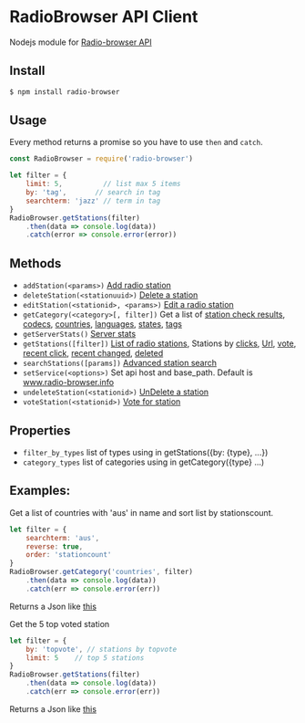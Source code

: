 # RadioBrowser API Client

Nodejs module for [Radio-browser API](http://www.radio-browser.info/webservice)

## Install

```bash
$ npm install radio-browser
```

## Usage

Every method returns a promise so you have to use `then` and `catch`.

```js
const RadioBrowser = require('radio-browser')

let filter = {
    limit: 5,          // list max 5 items
    by: 'tag',       // search in tag
    searchterm: 'jazz' // term in tag
}
RadioBrowser.getStations(filter)
    .then(data => console.log(data))
    .catch(error => console.error(error))
```

## Methods

* `addStation(<params>)` [Add radio station](http://www.radio-browser.info/webservice#Add_radio_station)
* `deleteStation(<stationuuid>)` [Delete a station](http://www.radio-browser.info/webservice#Delete_a_station)
* `editStation(<stationid>, <params>)` [Edit a radio station](http://www.radio-browser.info/webservice#Edit_a_radio_station)
* `getCategory(<category>[, filter])` Get a list of [station check results](http://www.radio-browser.info/webservice#Get_a_list_of_station_check_results), [codecs](http://www.radio-browser.info/webservice#List_of_codecs), [countries](http://www.radio-browser.info/webservice#List_of_countries), [languages](http://www.radio-browser.info/webservice#List_of_languages), [states](http://www.radio-browser.info/webservice#List_of_states), [tags](http://www.radio-browser.info/webservice#List_of_tags)
* `getServerStats()` [Server stats](http://www.radio-browser.info/webservice#Server_stats)
* `getStations([filter])` [List of radio stations](http://www.radio-browser.info/webservice#List_of_radio_stations), Stations by [clicks](http://www.radio-browser.info/webservice#Stations_by_clicks), [Url](http://www.radio-browser.info/webservice#Search_radio_stations_by_url),  [vote](http://www.radio-browser.info/webservice#Stations_by_votes), [recent click](http://www.radio-browser.info/webservice#Stations_by_recent_click), [recent changed](http://www.radio-browser.info/webservice#Stations_by_recently_changed), [deleted](http://www.radio-browser.info/webservice#Stations_that_got_deleted)
* `searchStations([params])` [Advanced station search](http://www.radio-browser.info/webservice#Advanced_station_search)
* `setService(<options>)` Set api host and base_path. Default is www.radio-browser.info
* `undeleteStation(<stationid>)` [UnDelete a station](http://www.radio-browser.info/webservice#UnDelete_a_station)
* `voteStation(<stationid>)` [Vote for station](http://www.radio-browser.info/webservice#Vote_for_station)

## Properties

* `filter_by_types` list of types using in getStations({by: {type}, ...})
* `category_types` list of categories using in getCategory({type} ...)

## Examples:

Get a list of countries with 'aus' in name and sort list by stationscount.

```js
let filter = {
    searchterm: 'aus',
    reverse: true,
    order: 'stationcount'
}
RadioBrowser.getCategory('countries', filter)
    .then(data => console.log(data))
    .catch(err => console.error(err))
```

Returns a Json like [this](http://www.radio-browser.info/webservice/json/countries/aus?reverse=true&order=stationcount)

Get the 5 top voted station 

```js
let filter = {
	by: 'topvote', // stations by topvote
	limit: 5    // top 5 stations
}
RadioBrowser.getStations(filter)
    .then(data => console.log(data))
    .catch(err => console.error(err))
```

Returns a Json like [this](http://www.radio-browser.info/webservice/json/stations/topvote/5)
